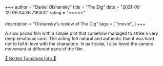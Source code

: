 +++
author = "Daniel Olshansky"
title = "The Dig"
date = "2021-09-12T09:04:36.719000"
rating = "⭐⭐⭐⭐⭐"

description = "Olshansky's review of The Dig"
tags = [
    "movie",
]
+++


A slow paced film with a simple plot that somehow managed to strike a very deep emotional cord. The acting felt natural and authentic that it was hard not to fall in love with the characters. In particular, I also loved the camera movement at different parts of the film.

[🍅 Rotten Tomatoes Info 🍅](https://www.rottentomatoes.com//m/the_dig_2021)